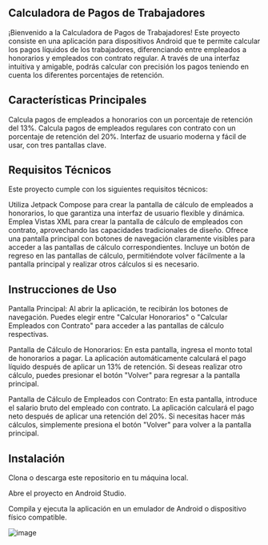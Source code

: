 <h2>Calculadora de Pagos de Trabajadores</h2>
¡Bienvenido a la Calculadora de Pagos de Trabajadores! Este proyecto consiste en una aplicación para dispositivos Android que te permite calcular los pagos líquidos de los trabajadores, diferenciando entre empleados a honorarios y empleados con contrato regular. A través de una interfaz intuitiva y amigable, podrás calcular con precisión los pagos teniendo en cuenta los diferentes porcentajes de retención.

<h2>Características Principales</h2>
Calcula pagos de empleados a honorarios con un porcentaje de retención del 13%.
Calcula pagos de empleados regulares con contrato con un porcentaje de retención del 20%.
Interfaz de usuario moderna y fácil de usar, con tres pantallas clave.

<h2>Requisitos Técnicos</h2>
Este proyecto cumple con los siguientes requisitos técnicos:

Utiliza Jetpack Compose para crear la pantalla de cálculo de empleados a honorarios, lo que garantiza una interfaz de usuario flexible y dinámica.
Emplea Vistas XML para crear la pantalla de cálculo de empleados con contrato, aprovechando las capacidades tradicionales de diseño.
Ofrece una pantalla principal con botones de navegación claramente visibles para acceder a las pantallas de cálculo correspondientes.
Incluye un botón de regreso en las pantallas de cálculo, permitiéndote volver fácilmente a la pantalla principal y realizar otros cálculos si es necesario.

<h2>Instrucciones de Uso</h2>
Pantalla Principal: Al abrir la aplicación, te recibirán los botones de navegación. Puedes elegir entre "Calcular Honorarios" o "Calcular Empleados con Contrato" para acceder a las pantallas de cálculo respectivas.

Pantalla de Cálculo de Honorarios: En esta pantalla, ingresa el monto total de honorarios a pagar. La aplicación automáticamente calculará el pago líquido después de aplicar un 13% de retención. Si deseas realizar otro cálculo, puedes presionar el botón "Volver" para regresar a la pantalla principal.

Pantalla de Cálculo de Empleados con Contrato: En esta pantalla, introduce el salario bruto del empleado con contrato. La aplicación calculará el pago neto después de aplicar una retención del 20%. Si necesitas hacer más cálculos, simplemente presiona el botón "Volver" para volver a la pantalla principal.

<h2>Instalación</h2>
Clona o descarga este repositorio en tu máquina local.

Abre el proyecto en Android Studio.

Compila y ejecuta la aplicación en un emulador de Android o dispositivo físico compatible.

![image](https://github.com/SergioArr/Mini-proyecto-Java-Kotlin/assets/93940650/b4ad94bd-6f75-4720-b5bc-c48c0a58dd55)

